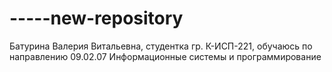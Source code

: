 # -----new-repository
Батурина Валерия Витальевна, студентка гр. К-ИСП-221, обучаюсь по направлению 09.02.07 Информационные системы и программирование
